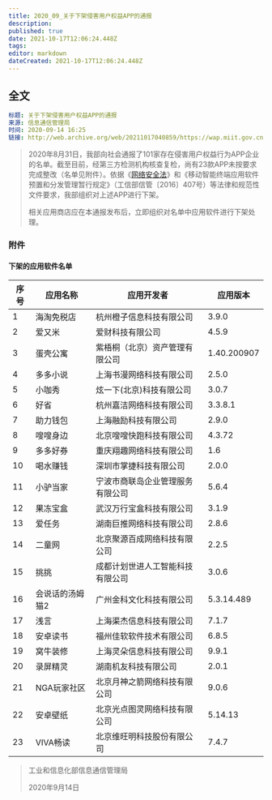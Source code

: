```yaml
---
title: 2020_09_关于下架侵害用户权益APP的通报
description: 
published: true
date: 2021-10-17T12:06:24.448Z
tags:
editor: markdown
dateCreated: 2021-10-17T12:06:24.448Z
---
```


## 全文

```YAML
标题: 关于下架侵害用户权益APP的通报
来源: 信息通信管理局
时间: 2020-09-14 16:25
链接: http://web.archive.org/web/20211017040859/https://wap.miit.gov.cn/gyhxxhb/jgsj/xxtxglj/APPqhyhqyzxzzxd/tzgg/art/2020/art_8eb6de44294740c7b063204e1c60fb01.html
```

> 2020年8月31日，我部向社会通报了101家存在侵害用户权益行为APP企业的名单。截至目前，经第三方检测机构核查复检，尚有23款APP未按要求完成整改（名单见附件）。依据《[网络安全法](/rule/普通法律/中华人民共和国网络安全法.md)》和《移动智能终端应用软件预置和分发管理暂行规定》（工信部信管〔2016〕407号）等法律和规范性文件要求，我部组织对上述APP进行下架。
>
> 相关应用商店应在本通报发布后，立即组织对名单中应用软件进行下架处理。

### 附件

#### 下架的应用软件名单

| 序号 | 应用名称        | 应用开发者                       | 应用版本    |
| ---- | --------------- | -------------------------------- | ----------- |
| 1    | 海淘免税店      | 杭州橙子信息科技有限公司         | 3.9.0       |
| 2    | 爱又米          | 爱财科技有限公司                 | 4.5.9       |
| 3    | 蛋壳公寓        | 紫梧桐（北京）资产管理有限公司   | 1.40.200907 |
| 4    | 多多小说        | 上海书漫网络科技有限公司         | 2.5.0       |
| 5    | 小咖秀          | 炫一下(北京)科技有限公司         | 3.0.7       |
| 6    | 好省            | 杭州嘉洁网络科技有限公司         | 3.3.8.1     |
| 7    | 助力钱包        | 上海融励科技有限公司             | 2.9.0       |
| 8    | 嗖嗖身边        | 北京嗖嗖快跑科技有限公司         | 4.3.72      |
| 9    | 多多好券        | 重庆翔趣网络科技有限公司         | 1.6         |
| 10   | 喝水赚钱        | 深圳市掌捷科技有限公司           | 2.0.0       |
| 11   | 小驴当家        | 宁波市商联岛企业管理服务有限公司 | 5.6.4       |
| 12   | 果冻宝盒        | 武汉万行宝盒科技有限公司         | 3.1.9       |
| 13   | 爱任务          | 湖南巨推网络科技有限公司         | 2.8.6       |
| 14   | 二童网          | 北京聚源百成网络科技有限公司     | 2.2.5       |
| 15   | 挑挑            | 成都计划世进人工智能科技有限公司 | 3.0.6       |
| 16   | 会说话的汤姆猫2 | 广州金科文化科技有限公司         | 5.3.14.489  |
| 17   | 浅言            | 上海渠杰信息科技有限公司         | 7.1.7       |
| 18   | 安卓读书        | 福州佳软软件技术有限公司         | 6.8.5       |
| 19   | 窝牛装修        | 上海灵朵信息科技有限公司         | 9.9.1       |
| 20   | 录屏精灵        | 湖南机友科技有限公司             | 2.0.1       |
| 21   | NGA玩家社区     | 北京月神之箭网络科技有限公司     | 9.0.6       |
| 22   | 安卓壁纸        | 北京光点图灵网络科技有限公司     | 5.14.13     |
| 23   | VIVA畅读        | 北京维旺明科技股份有限公司       | 7.4.7       |

> 工业和信息化部信息通信管理局
>
> 2020年9月14日
